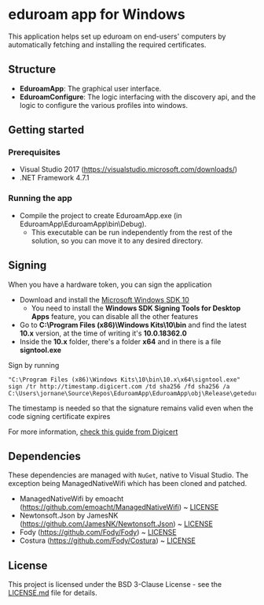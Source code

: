# eduroam app for Windows

This application helps set up eduroam on end-users' computers by automatically fetching and installing the required certificates.

## Structure

* **EduroamApp**:       The graphical user interface.
* **EduroamConfigure**: The logic interfacing with the discovery api, and the logic to configure the various profiles into windows.


## Getting started

### Prerequisites

 * Visual Studio 2017 (https://visualstudio.microsoft.com/downloads/)
 * .NET Framework 4.7.1
 
### Running the app

 * Compile the project to create EduroamApp.exe (in EduroamApp\EduroamApp\bin\Debug). 
	* This executable can be run independently from the rest of the solution, so you can move it to any desired directory.

## Signing

When you have a hardware token, you can sign the application

 * Download and install the [Microsoft Windows SDK 10](https://developer.microsoft.com/en-us/windows/downloads/windows-10-sdk)
   * You need to install the **Windows SDK Signing Tools for Desktop Apps** feature, you can disable all the other features
 * Go to **C:\Program Files (x86)\Windows Kits\10\bin** and find the latest **10.x** version, at the time of writing it's **10.0.18362.0**
 * Inside the **10.x** folder, there's a folder **x64** and in there is a file **signtool.exe**

Sign by running

	"C:\Program Files (x86)\Windows Kits\10\bin\10.x\x64\signtool.exe" sign /tr http://timestamp.digicert.com /td sha256 /fd sha256 /a C:\Users\jornane\Source\Repos\EduroamApp\EduroamApp\obj\Release\geteduroam.exe

The timestamp is needed so that the signature remains valid even when the code signing certificate expires

For more information, [check this guide from Digicert](https://www.digicert.com/kb/code-signing/signcode-signtool-command-line.htm)

## Dependencies

These dependencies are managed with `NuGet`, native to Visual Studio. The exception being ManagedNativeWifi which has been cloned and patched.

 * ManagedNativeWifi by emoacht (https://github.com/emoacht/ManagedNativeWifi) ~ [LICENSE](Licenses/ManagedNativeWifi_LICENSE.md)
 * Newtonsoft.Json by JamesNK (https://github.com/JamesNK/Newtonsoft.Json) ~ [LICENSE](Licenses/Newtonsoft.Json_LICENSE.md)
 * Fody (https://github.com/Fody/Fody) ~ [LICENSE](Licenses/Fody_LICENSE.md)
 * Costura (https://github.com/Fody/Costura) ~ [LICENSE](Licenses/Costura_LICENSE.md)

## License

This project is licensed under the BSD 3-Clause License - see the [LICENSE.md](LICENSE.md) file for details.
